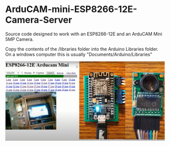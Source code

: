 # ArduCAM-mini-ESP8266-12E-Camera-Server
Source code designed to work with an ESP8266-12E and an ArduCAM Mini 5MP Camera.

Copy the contents of the /libraries folder into the Arduino Libraries folder.
On a windows computer this is usually "Documents/Arduino/Libraries"

![Demo](https://github.com/wchon/ESP8266-Camera/blob/main/espcam.png)


